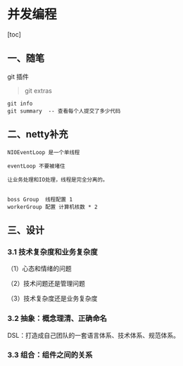# 并发编程

[toc]

## 一、随笔

git 插件

> git extras

```
git info
git summary  -- 查看每个人提交了多少代码

```

## 二、netty补充

```
NIOEventLoop 是一个单线程

eventLoop 不要被堵住

让业务处理和IO处理，线程是完全分离的。


boss Group  线程配置 1
workerGroup 配置 计算机核数 * 2

```

## 三、设计

### 3.1 技术复杂度和业务复杂度

（1）心态和情绪的问题

（2）技术问题还是管理问题

（3）技术复杂度还是业务复杂度



### 3.2 抽象：概念理清、正确命名

DSL：打造成自己团队的一套语言体系、技术体系、规范体系。



### 3.3 组合：组件之间的关系








